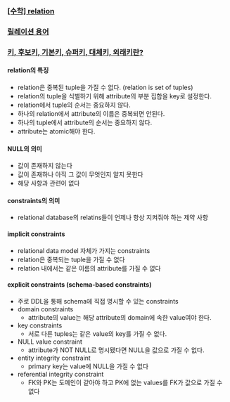 ### [[수학] relation](https://namu.wiki/w/%EA%B4%80%EA%B3%84#s-2)
### [릴레이션 용어](https://jhnyang.tistory.com/108)
### [키, 후보키, 기본키, 슈퍼키, 대체키, 외래키란?](https://code-lab1.tistory.com/49)

#### relation의 특징
- relation은 중복된 tuple을 가질 수 없다. (relation is set of tuples)
- relation의 tuple을 식별하기 위해 attribute의 부분 집합을 key로 설정한다.
- relation에서 tuple의 순서는 중요하지 않다.
- 하나의 relation에서 attribute의 이름은 중복되면 안된다.
- 하나의 tuple에서 attribute의 순서는 중요하지 않다.
- attribute는 atomic해야 한다.

#### NULL의 의미
- 값이 존재하지 않는다
- 값이 존재하나 아직 그 값이 무엇인지 알지 못한다
- 해당 사항과 관련이 없다

#### constraints의 의미
- relational database의 relatins들이 언제나 항상 지켜줘야 하는 제약 사항

#### implicit constraints
- relational data model 자체가 가지는 constraints
- relation은 중복되는 tuple을 가질 수 없다
- relation 내에서는 같은 이름의 attribute를 가질 수 없다

#### explicit constraints (schema-based constraints)
- 주로 DDL을 통해 schema에 직접 명시할 수 있는 constraints
- domain constraints
  - attribute의 value는 해당 attribute의 domain에 속한 value여야 한다. 
- key constraints
  - 서로 다른 tuples는 같은 value의 key를 가질 수 없다.  
- NULL value constraint
  - attribute가 NOT NULL로 명시됐다면 NULL을 값으로 가질 수 없다.
- entity integrity constraint
  - primary key는 value에 NULL을 가질 수 없다
- referential integrity constraint
  - FK와 PK는 도메인이 같아야 하고 PK에 없는 values를 FK가 값으로 가질 수 없다
    


